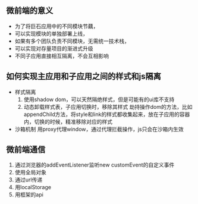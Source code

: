 ## 微前端的意义
- 为了将巨石应用中的不同模块节藕，
- 可以实现模块的单独部署上线，
- 如果有多个团队负责不同模块，无需统一技术栈，
- 可以实现对存量项目的渐进式升级
- 不同子应用直接相互隔离，不会互相影响

## 如何实现主应用和子应用之间的样式和js隔离
- 样式隔离
    1. 使用shadow dom，可以天然隔绝样式，但是可能有的ui库不支持
    2. 动态卸载样式表，子应用切换时，移除其样式
        劫持操作dom的方法，比如appendChild方法，将style和link的样式都收集起来，放在子应用的容器内，切换的时候，精准移除对应的样式
- 沙箱机制
    用proxy代理window，通过代理拦截操作，js只会在沙箱内生效

## 微前端通信
1. 通过浏览器的addEventListener监听new customEvent的自定义事件
2. 使用全局对象
3. 通过url传递
4. 用localStorage
5. 用框架的api


